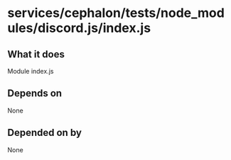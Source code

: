 # services/cephalon/tests/node_modules/discord.js/index.js

## What it does
Module index.js

## Depends on
None

## Depended on by
None
